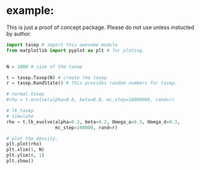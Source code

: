 # example:

This is just a proof of concept package.
Please do not use unless instucted by author.

```python
import tasep # import this awesome module
from matplotlib import pyplot as plt # for ploting.


N = 1000 # size of the tasep

t = tasep.Tasep(N) # create the tasep
r = tasep.RandState() # This provides random numbers for tasep.

# normal tasep
#rho = t.evolve(alpha=0.8, beta=0.8, mc_step=10000000, rand=r)

# lk_tasep
# simulate
rho = t.lk_evolve(alpha=0.2, beta=0.2, Omega_a=0.3, Omega_d=0.3,
                  mc_step=100000, rand=r)

# plot the density.
plt.plot(rho)
plt.xlim(1, N)
plt.ylim(0, 1)
plt.show()
```
